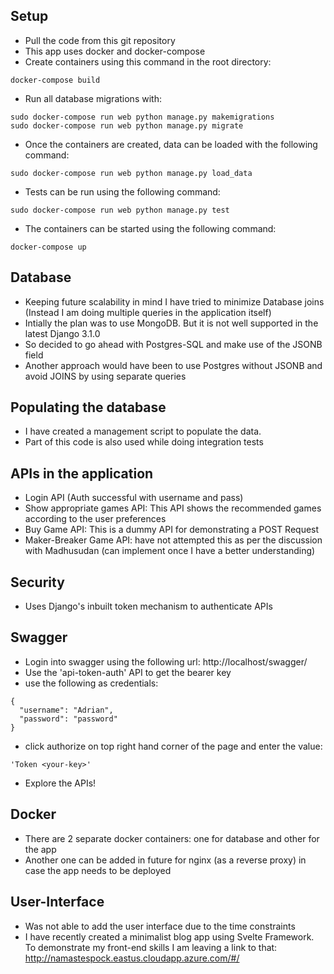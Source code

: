 ## Setup
* Pull the code from this git repository
* This app uses docker and docker-compose
* Create containers using this command in the root directory:
```
docker-compose build
```
* Run all database migrations with:
```
sudo docker-compose run web python manage.py makemigrations
sudo docker-compose run web python manage.py migrate
```
* Once the containers are created, 
data can be loaded with the following command:
```
sudo docker-compose run web python manage.py load_data
``` 
* Tests can be run using the following command:
```
sudo docker-compose run web python manage.py test
```
* The containers can be started using the following command:
```
docker-compose up
```
## Database
* Keeping future scalability in mind I have tried to minimize Database joins
(Instead I am doing multiple queries in the application itself)
* Intially the plan was to use MongoDB. But it is not well supported 
in the latest Django 3.1.0
* So decided to go ahead with Postgres-SQL and make use of the JSONB field 
* Another approach would have been to use Postgres without JSONB 
and avoid JOINS by using separate queries

## Populating the database
* I have created a management script to populate the data.
* Part of this code is also used while doing integration tests

## APIs in the application
* Login API (Auth successful with username and pass)
* Show appropriate games API: This API shows 
the recommended games according to the user preferences
* Buy Game API: This is a dummy API for demonstrating a POST Request
* Maker-Breaker Game API: have not attempted 
this as per the discussion with Madhusudan 
(can implement once I have a better understanding)

## Security
* Uses Django's inbuilt token mechanism to authenticate APIs

## Swagger
* Login into swagger using the following url: http://localhost/swagger/
* Use the 'api-token-auth' API to get the bearer key 
* use the following as credentials:
```
{
  "username": "Adrian",
  "password": "password"
}
```
* click authorize on top right hand corner of the page and enter the value: 
```
'Token <your-key>'
```
* Explore the APIs!

## Docker
* There are 2 separate docker containers: 
one for database and other for the app
* Another one can be added in future for nginx (as a reverse proxy) 
in case the app needs to be deployed

## User-Interface
* Was not able to add the user interface due to the time constraints
* I have recently created a minimalist blog app using Svelte Framework. 
To demonstrate my front-end skills I am leaving a link to that: 
http://namastespock.eastus.cloudapp.azure.com/#/


          
